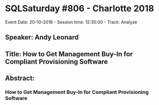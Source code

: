 # SQLSaturday #806 - Charlotte 2018
Event Date: 20-10-2018 - Session time: 12:30:00 - Track: Analyze
## Speaker: Andy Leonard
## Title: How to Get Management Buy-In for Compliant Provisioning Software
## Abstract:
### How to Get Management Buy-In for Compliant Provisioning Software

